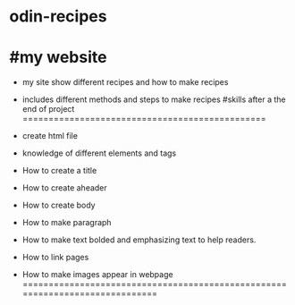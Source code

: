 # odin-recipes


#my website
================================================
- 	my site show different recipes and how to make recipes
- 	includes different methods and steps to make recipes
#skills after a the end of project
===============================================

-	create html file
-	knowledge of different elements and tags
-	How to create a title
-	How to create aheader
-	How to create  body
-	How to make paragraph
-	How to make text bolded and emphasizing text to help readers.
-	How to link pages 
-	How to make images appear in webpage 
=============================================================================
